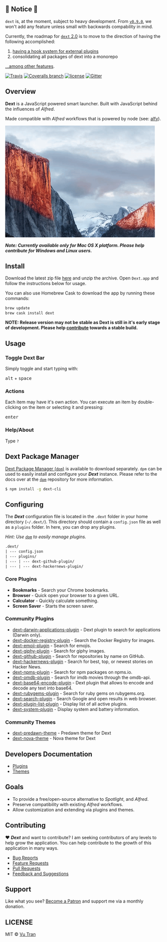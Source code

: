 ## 🚧 Notice 🚧

`dext` is, at the moment, subject to heavy development. From [`v0.9.0`](https://github.com/DextApp/dext/releases/tag/v0.9.0), we won't add any feature unless small with backwards compability in mind.

Currently, the roadmap for [`dext` 2.0](https://github.com/DextApp/dext/projects/5) is to move to the direction of having the following accomplished:

1.  [having a hook system for external plugins](https://gist.github.com/adnasa/fec7c66d39f700371262437bb22732ad#hooking-system)
2.  consolidating all packages of dext into a monorepo

[...among other features](https://github.com/DextApp/dext/projects/5).

[![Travis](https://img.shields.io/travis/DextApp/dext/develop.svg?maxAge=2592000&style=flat-square)](https://travis-ci.org/DextApp/dext) [![Coveralls branch](https://img.shields.io/coveralls/DextApp/dext/develop.svg?maxAge=2592000&style=flat-square)](https://coveralls.io/github/DextApp/dext) [![license](https://img.shields.io/github/license/DextApp/dext.svg?maxAge=2592000&style=flat-square)](LICENSE) [![Gitter](https://img.shields.io/gitter/room/nwjs/nw.js.svg?style=flat-square)](https://gitter.im/dext-app/Lobby)

## Overview

**Dext** is a JavaScript powered smart launcher. Built with JavaScript behind the influences of _Alfred_.

Made compatible with _Alfred_ workflows that is powered by node (see: [alfy](https://github.com/sindresorhus/alfy)).

![](screenshot.gif?raw=true)

**_Note: Currently available only for Mac OS X platform. Please help contribute for Windows and Linux users._**

## Install

Download the latest zip file [here](https://github.com/DextApp/dext/releases/) and unzip the archive. Open `Dext.app` and follow the instructions below for usage.

You can also use Homebrew Cask to download the app by running these commands:

```
brew update
brew cask install dext
```

**NOTE: Release version may not be stable as Dext is still in it's early stage of development. Please help [contribute](CONTRIBUTING.md) towards a stable build.**

## Usage

### Toggle Dext Bar

Simply toggle and start typing with:

<kbd>alt</kbd> + <kbd>space</kbd>

### Actions

Each item may have it's own action. You can execute an item by double-clicking on the item or selecting it and pressing:

<kbd>enter</kbd>

### Help/About

Type `?`

## Dext Package Manager

[Dext Package Manager (`dpm`)](https://github.com/DextApp/dext-cli) is available to download separately. `dpm` can be used to easily install and configure your **_Dext_** instance. Please refer to the docs over at the [`dpm`](https://github.com/DextApp/dext-cli) repository for more information.

```bash
$ npm install -g dext-cli
```

## Configuring

The **_Dext_** configuration file is located in the `.dext` folder in your home directory (`~/.dext/`). This directory should contain a `config.json` file as well as a `plugins` folder. In here, you can drop any plugins.

_Hint: Use [`dpm`](https://github.com/DextApp/dext-cli) to easily manage plugins._

```
.dext/
| --- config.json
| --- plugins/
| --- | --- dext-github-plugin/
| --- | --- dext-hackernews-plugin/
```

### Core Plugins

* **Bookmarks** - Search your Chrome bookmarks.
* **Browser** - Quick open your browser to a given URL.
* **Calculator** - Quickly calculate something.
* **Screen Saver** - Starts the screen saver.

### Community Plugins

* [dext-darwin-applications-plugin](https://github.com/vutran/dext-darwin-applications-plugin) - Dext plugin to search for applications (Darwin only).
* [dext-docker-registry-plugin](https://github.com/vutran/dext-docker-registry-plugin) - Search the Docker Registry for images.
* [dext-emoji-plugin](https://github.com/vutran/dext-emoji-plugin) - Search for emojis.
* [dext-giphy-plugin](https://github.com/adnasa/dext-giphy-plugin) - Search for giphy images.
* [dext-github-plugin](https://github.com/vutran/dext-github-plugin) - Search for repositories by name on GitHub.
* [dext-hackernews-plugin](https://github.com/vutran/dext-hackernews-plugin) - Search for best, top, or newest stories on Hacker News.
* [dext-npms-plugin](https://github.com/hypebeast/dext-npms-plugin) - Search for npm packages on npms.io.
* [dext-omdb-plugin](https://github.com/adnasa/dext-omdb-plugin) - Search for imdb movies through the omdb-api.
* [dext-base64-encode-plugin](https://github.com/brpaz/dext-base64-encode-plugin) - Dext plugin that allows to encode and decode any text into base64.
* [dext-rubygems-plugin](https://github.com/akz92/dext-rubygems-plugin) - Search for ruby gems on rubygems.org.
* [dext-search-plugin](https://github.com/justinpchang/dext-search-plugin) - Search Google and open results in web browser.
* [dext-plugin-list-plugin](https://github.com/justinpchang/dext-plugin-list-plugin) - Display list of all active plugins.
* [dext-system-plugin](https://github.com/justinpchang/dext-system-plugin) - Display system and battery information.

### Community Themes

* [dext-predawn-theme](https://github.com/adnasa/dext-predawn-theme) - Predawn theme for Dext
* [dext-nova-theme](https://github.com/vutran/dext-nova-theme) - Nova theme for Dext

## Developers Documentation

* [Plugins](docs/PLUGINS.md)
* [Themes](docs/THEMES.md)

## Goals

* To provide a free/open-source alternative to _Spotlight_, and _Alfred_.
* Preserve compatibility with existing _Alfred_ workflows.
* Allow customization and extending via plugins and themes.

## Contributing

♥ **_Dext_** and want to contribute? I am seeking contributors of any levels to help grow the application. You can help contribute to the growth of this application in many ways.

* [Bug Reports](CONTRIBUTING.md#bug-reports)
* [Feature Requests](CONTRIBUTING.md#feature-requests)
* [Pull Requests](CONTRIBUTING.md#pull-requests)
* [Feedback and Suggestions](CONTRIBUTING.md#feedback-and-suggestions)

## Support

Like what you see? [Become a Patron](https://www.patreon.com/vutran) and support me via a monthly donation.

## LICENSE

MIT © [Vu Tran](https://github.com/vutran/)
